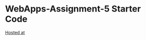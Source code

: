 # WebApps-Assignment-5 Starter Code
[Hosted at](https://44-563-web-apps-s23.github.io/44563-webapps-s23-assignment5-kallapavankumarreddy/plants.html)